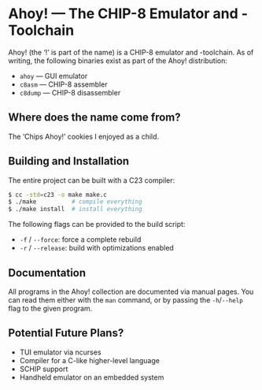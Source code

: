 # Ahoy! — The CHIP-8 Emulator and -Toolchain


Ahoy! (the ‘!’ is part of the name) is a CHIP-8 emulator and -toolchain.
As of writing, the following binaries exist as part of the Ahoy!
distribution:

- `ahoy` — GUI emulator
- `c8asm` — CHIP-8 assembler
- `c8dump` — CHIP-8 disassembler


## Where does the name come from?

The ‘Chips Ahoy!’ cookies I enjoyed as a child.


## Building and Installation

The entire project can be built with a C23 compiler:

```sh
$ cc -std=c23 -o make make.c
$ ./make          # compile everything
$ ./make install  # install everything
```

The following flags can be provided to the build script:

- `-f` / `--force`: force a complete rebuild
- `-r` / `--release`: build with optimizations enabled


## Documentation

All programs in the Ahoy! collection are documented via manual pages.
You can read them either with the `man` command, or by passing the
`-h`/`--help` flag to the given program.


## Potential Future Plans?

- TUI emulator via ncurses
- Compiler for a C-like higher-level language
- SCHIP support
- Handheld emulator on an embedded system
